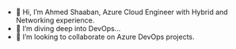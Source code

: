 - 👋 Hi, I’m Ahmed Shaaban, Azure Cloud Engineer with Hybrid and Networking experience.
- 👀 I’m diving deep into DevOps...
- 💞️ I’m looking to collaborate on Azure DevOps projects.


